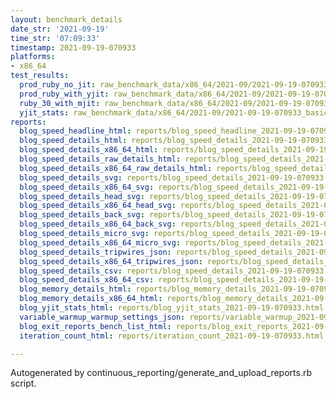 ```yaml
---
layout: benchmark_details
date_str: '2021-09-19'
time_str: '07:09:33'
timestamp: 2021-09-19-070933
platforms:
- x86_64
test_results:
  prod_ruby_no_jit: raw_benchmark_data/x86_64/2021-09/2021-09-19-070933_basic_benchmark_prod_ruby_no_jit.json
  prod_ruby_with_yjit: raw_benchmark_data/x86_64/2021-09/2021-09-19-070933_basic_benchmark_prod_ruby_with_yjit.json
  ruby_30_with_mjit: raw_benchmark_data/x86_64/2021-09/2021-09-19-070933_basic_benchmark_ruby_30_with_mjit.json
  yjit_stats: raw_benchmark_data/x86_64/2021-09/2021-09-19-070933_basic_benchmark_yjit_stats.json
reports:
  blog_speed_headline_html: reports/blog_speed_headline_2021-09-19-070933.html
  blog_speed_details_html: reports/blog_speed_details_2021-09-19-070933.html
  blog_speed_details_x86_64_html: reports/blog_speed_details_2021-09-19-070933.x86_64.html
  blog_speed_details_raw_details_html: reports/blog_speed_details_2021-09-19-070933.raw_details.html
  blog_speed_details_x86_64_raw_details_html: reports/blog_speed_details_2021-09-19-070933.x86_64.raw_details.html
  blog_speed_details_svg: reports/blog_speed_details_2021-09-19-070933.svg
  blog_speed_details_x86_64_svg: reports/blog_speed_details_2021-09-19-070933.x86_64.svg
  blog_speed_details_head_svg: reports/blog_speed_details_2021-09-19-070933.head.svg
  blog_speed_details_x86_64_head_svg: reports/blog_speed_details_2021-09-19-070933.x86_64.head.svg
  blog_speed_details_back_svg: reports/blog_speed_details_2021-09-19-070933.back.svg
  blog_speed_details_x86_64_back_svg: reports/blog_speed_details_2021-09-19-070933.x86_64.back.svg
  blog_speed_details_micro_svg: reports/blog_speed_details_2021-09-19-070933.micro.svg
  blog_speed_details_x86_64_micro_svg: reports/blog_speed_details_2021-09-19-070933.x86_64.micro.svg
  blog_speed_details_tripwires_json: reports/blog_speed_details_2021-09-19-070933.tripwires.json
  blog_speed_details_x86_64_tripwires_json: reports/blog_speed_details_2021-09-19-070933.x86_64.tripwires.json
  blog_speed_details_csv: reports/blog_speed_details_2021-09-19-070933.csv
  blog_speed_details_x86_64_csv: reports/blog_speed_details_2021-09-19-070933.x86_64.csv
  blog_memory_details_html: reports/blog_memory_details_2021-09-19-070933.html
  blog_memory_details_x86_64_html: reports/blog_memory_details_2021-09-19-070933.x86_64.html
  blog_yjit_stats_html: reports/blog_yjit_stats_2021-09-19-070933.html
  variable_warmup_warmup_settings_json: reports/variable_warmup_2021-09-19-070933.warmup_settings.json
  blog_exit_reports_bench_list_html: reports/blog_exit_reports_2021-09-19-070933.bench_list.html
  iteration_count_html: reports/iteration_count_2021-09-19-070933.html

---
```

Autogenerated by continuous_reporting/generate_and_upload_reports.rb script.
